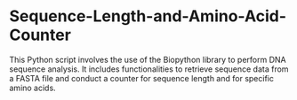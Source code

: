 # Sequence-Length-and-Amino-Acid-Counter
This Python script involves the use of the Biopython library to perform DNA sequence analysis. It includes functionalities to retrieve sequence data from a FASTA file and conduct a counter for sequence length and for specific amino acids.
